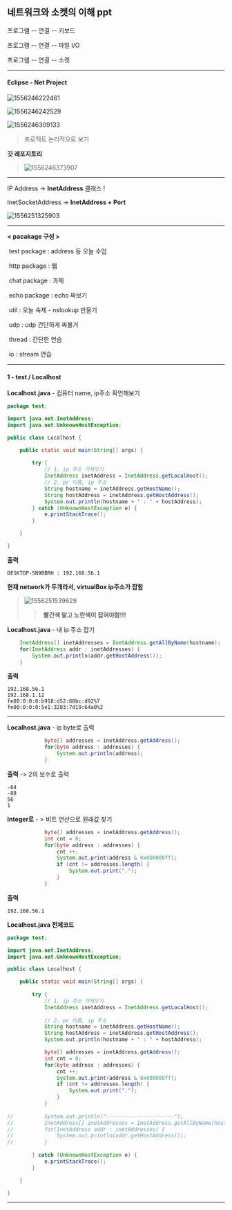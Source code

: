 ## 네트워크와 소켓의 이해 ppt

프로그램 -- 연결 -- 키보드

프로그램 -- 연결 -- 파일 I/O

프로그램 -- 연결 -- 소켓

---

#### Eclipse - Net Project

![1556246222461](assets/1556246222461.png)

![1556246242529](assets/1556246242529.png)

![1556246309133](assets/1556246309133.png)

> 프로젝트 논리적으로 보기

**깃 레포지토리**

> ![1556246373907](assets/1556246373907.png)



---



IP Address -> **InetAddress** 클래스 ! 

InetSocketAddress -> **InetAddress + Port**

![1556251325903](assets/1556251325903.png)

---

**< pacakage 구성 >**

​    test package : address 등 오늘 수업

​	http package : 웹

​	chat package : 과제

​	echo package : echo 짜보기

​	util : 오늘 숙제 - nslookup 만들기

​	udp : udp 간단하게 짜볼거

​	thread : 간단한 연습

​	io : stream 연습



---

#### 1 - test / Localhost

**Localhost.java**  - 컴퓨터 name, ip주소 확인해보기

```java
package test;

import java.net.InetAddress;
import java.net.UnknownHostException;

public class Localhost {

	public static void main(String[] args) {
		
		try {
			// 1. ip 주소 가져오기
			InetAddress inetAddress = InetAddress.getLocalHost();
			// 2. pc 이름, ip 주소
			String hostname = inetAddress.getHostName();
			String hostAddress = inetAddress.getHostAddress();
			System.out.println(hostname + " : " + hostAddress);
		} catch (UnknownHostException e) {
			e.printStackTrace();
		}

	}

}

```

**출력**

```
DESKTOP-SN9BBRH : 192.168.56.1   
```

**현재 network가 두개라서, virtualBox ip주소가 잡힘** 

> ![1556251539629](assets/1556251539629.png)
>
> > ​												**빨간색 말고 노란색이 잡혀야함!!!**

**Localhost.java** - 내 ip 주소 잡기

```java
    InetAddress[] inetAddresses = InetAddress.getAllByName(hostname);
    for(InetAddress addr : inetAddresses) {
        System.out.println(addr.getHostAddress());
    }
```

 **출력**

```
192.168.56.1
192.168.1.12
fe80:0:0:0:b918:d52:60bc:d92%7
fe80:0:0:0:5e1:3283:7d19:64a0%2
```



---



**Localhost.java** - ip byte로 출력

```java
			byte[] addresses = inetAddress.getAddress();
			for(byte address : addresses) {
				System.out.println(address);
			}
```

**출력**  -> 2의 보수로 출력

```
-64
-88
56
1
```

**Integer로**  - > 비트 연산으로 원래값 찾기

```java
			byte[] addresses = inetAddress.getAddress();
			int cnt = 0;
			for(byte address : addresses) {
				cnt ++;
				System.out.print(address & 0x000000ff);
				if (cnt != addresses.length) {
					System.out.print(".");
				}
			}
```

**출력**

```
192.168.56.1
```



**Localhost.java 전체코드**

```java
package test;

import java.net.InetAddress;
import java.net.UnknownHostException;

public class Localhost {

	public static void main(String[] args) {
		
		try {
			// 1. ip 주소 가져오기
			InetAddress inetAddress = InetAddress.getLocalHost();
			
			// 2. pc 이름, ip 주소
			String hostname = inetAddress.getHostName();
			String hostAddress = inetAddress.getHostAddress();
			System.out.println(hostname + " : " + hostAddress);

			byte[] addresses = inetAddress.getAddress();
			int cnt = 0;
			for(byte address : addresses) {
				cnt ++;
				System.out.print(address & 0x000000ff);
				if (cnt != addresses.length) {
					System.out.print(".");
				}
			}
			
//			System.out.println("----------------------");
//			InetAddress[] inetAddresses = InetAddress.getAllByName(hostname);
//			for(InetAddress addr : inetAddresses) {
//				System.out.println(addr.getHostAddress());
//			}
			
		} catch (UnknownHostException e) {
			e.printStackTrace();
		}

	}

}

```



---


